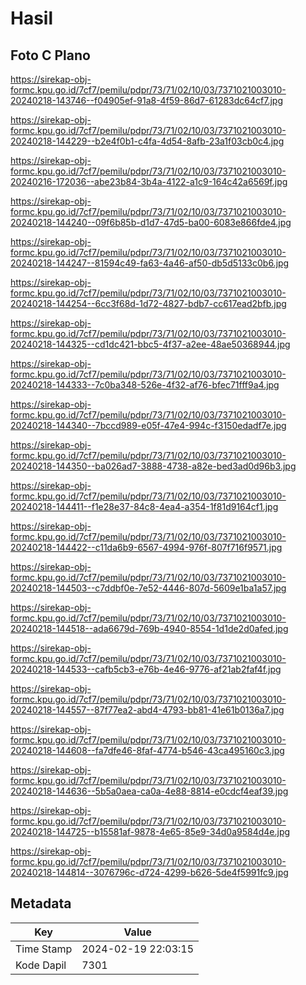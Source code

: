 # Hasil

## Foto C Plano

https://sirekap-obj-formc.kpu.go.id/7cf7/pemilu/pdpr/73/71/02/10/03/7371021003010-20240218-143746--f04905ef-91a8-4f59-86d7-61283dc64cf7.jpg

https://sirekap-obj-formc.kpu.go.id/7cf7/pemilu/pdpr/73/71/02/10/03/7371021003010-20240218-144229--b2e4f0b1-c4fa-4d54-8afb-23a1f03cb0c4.jpg

https://sirekap-obj-formc.kpu.go.id/7cf7/pemilu/pdpr/73/71/02/10/03/7371021003010-20240216-172036--abe23b84-3b4a-4122-a1c9-164c42a6569f.jpg

https://sirekap-obj-formc.kpu.go.id/7cf7/pemilu/pdpr/73/71/02/10/03/7371021003010-20240218-144240--09f6b85b-d1d7-47d5-ba00-6083e866fde4.jpg

https://sirekap-obj-formc.kpu.go.id/7cf7/pemilu/pdpr/73/71/02/10/03/7371021003010-20240218-144247--81594c49-fa63-4a46-af50-db5d5133c0b6.jpg

https://sirekap-obj-formc.kpu.go.id/7cf7/pemilu/pdpr/73/71/02/10/03/7371021003010-20240218-144254--6cc3f68d-1d72-4827-bdb7-cc617ead2bfb.jpg

https://sirekap-obj-formc.kpu.go.id/7cf7/pemilu/pdpr/73/71/02/10/03/7371021003010-20240218-144325--cd1dc421-bbc5-4f37-a2ee-48ae50368944.jpg

https://sirekap-obj-formc.kpu.go.id/7cf7/pemilu/pdpr/73/71/02/10/03/7371021003010-20240218-144333--7c0ba348-526e-4f32-af76-bfec71fff9a4.jpg

https://sirekap-obj-formc.kpu.go.id/7cf7/pemilu/pdpr/73/71/02/10/03/7371021003010-20240218-144340--7bccd989-e05f-47e4-994c-f3150edadf7e.jpg

https://sirekap-obj-formc.kpu.go.id/7cf7/pemilu/pdpr/73/71/02/10/03/7371021003010-20240218-144350--ba026ad7-3888-4738-a82e-bed3ad0d96b3.jpg

https://sirekap-obj-formc.kpu.go.id/7cf7/pemilu/pdpr/73/71/02/10/03/7371021003010-20240218-144411--f1e28e37-84c8-4ea4-a354-1f81d9164cf1.jpg

https://sirekap-obj-formc.kpu.go.id/7cf7/pemilu/pdpr/73/71/02/10/03/7371021003010-20240218-144422--c11da6b9-6567-4994-976f-807f716f9571.jpg

https://sirekap-obj-formc.kpu.go.id/7cf7/pemilu/pdpr/73/71/02/10/03/7371021003010-20240218-144503--c7ddbf0e-7e52-4446-807d-5609e1ba1a57.jpg

https://sirekap-obj-formc.kpu.go.id/7cf7/pemilu/pdpr/73/71/02/10/03/7371021003010-20240218-144518--ada6679d-769b-4940-8554-1d1de2d0afed.jpg

https://sirekap-obj-formc.kpu.go.id/7cf7/pemilu/pdpr/73/71/02/10/03/7371021003010-20240218-144533--cafb5cb3-e76b-4e46-9776-af21ab2faf4f.jpg

https://sirekap-obj-formc.kpu.go.id/7cf7/pemilu/pdpr/73/71/02/10/03/7371021003010-20240218-144557--87f77ea2-abd4-4793-bb81-41e61b0136a7.jpg

https://sirekap-obj-formc.kpu.go.id/7cf7/pemilu/pdpr/73/71/02/10/03/7371021003010-20240218-144608--fa7dfe46-8faf-4774-b546-43ca495160c3.jpg

https://sirekap-obj-formc.kpu.go.id/7cf7/pemilu/pdpr/73/71/02/10/03/7371021003010-20240218-144636--5b5a0aea-ca0a-4e88-8814-e0cdcf4eaf39.jpg

https://sirekap-obj-formc.kpu.go.id/7cf7/pemilu/pdpr/73/71/02/10/03/7371021003010-20240218-144725--b15581af-9878-4e65-85e9-34d0a9584d4e.jpg

https://sirekap-obj-formc.kpu.go.id/7cf7/pemilu/pdpr/73/71/02/10/03/7371021003010-20240218-144814--3076796c-d724-4299-b626-5de4f5991fc9.jpg


## Metadata

| Key        | Value               |
| ---------- | ------------------- |
| Time Stamp | 2024-02-19 22:03:15 |
| Kode Dapil | 7301                |



